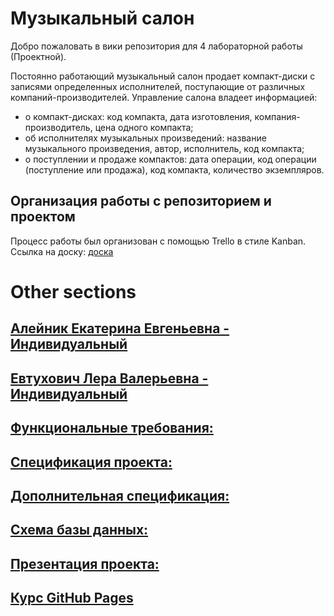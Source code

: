 # Музыкальный салон

Добро пожаловать в вики репозитория для 4 лабораторной работы (Проектной). 

Постоянно работающий музыкальный салон продает компакт-диски с записями определенных исполнителей, поступающие от различных компаний-производителей.
Управление салона владеет информацией:
 - о компакт-дисках: код компакта, дата изготовления, компания-производитель, цена одного компакта;
 - об исполнителях музыкальных произведений: название музыкального произведения, автор, исполнитель, код компакта;
 - о поступлении и продаже компактов: дата операции, код операции (поступление или продажа), код компакта, количество экземпляров.

## Организация работы с репозиторием и проектом
Процесс работы был организован с помощью Trello в стиле Kanban. Ссылка на доску: [доска](https://trello.com/b/NeMBBUya/deadend)

# Other sections

## [Алейник Екатерина Евгеньевна - Индивидуальный](Aleinik)

## [Евтухович Лера Валерьевна - Индивидуальный](Евтухович_Лера_Валерьевна_задание1)

## [Функциональные требования:](Functional_requirements)

## [Спецификация проекта:](Project_specification)

## [Дополнительная спецификация:](Additional_specification)

## [Схема базы данных:](Database)

## [Презентация проекта:](Presentation)

## [Курс GitHub Pages](Kurs_GitHub_Pages)



